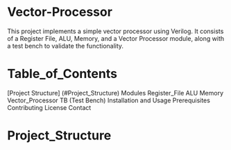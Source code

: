 # Vector-Processor
This project implements a simple vector processor using Verilog. It consists of a Register File, ALU, Memory, and a Vector Processor module, along with a test bench to validate the functionality.

# Table_of_Contents

[Project Structure] (#Project_Structure)
Modules
Register_File
ALU
Memory
Vector_Processor
TB (Test Bench)
Installation and Usage
Prerequisites
Contributing
License
Contact

# Project_Structure
